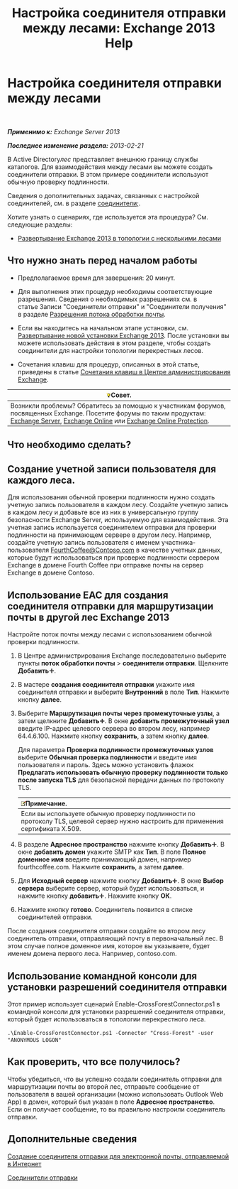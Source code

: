 ﻿---
title: 'Настройка соединителя отправки между лесами: Exchange 2013 Help'
TOCTitle: Настройка соединителя отправки между лесами
ms:assetid: 7840d172-071e-4f13-9379-2fe1eee1a7cc
ms:mtpsurl: https://technet.microsoft.com/ru-ru/library/JJ945053(v=EXCHG.150)
ms:contentKeyID: 52061234
ms.date: 04/30/2018
mtps_version: v=EXCHG.150
ms.translationtype: HT
---

# Настройка соединителя отправки между лесами

 

_**Применимо к:** Exchange Server 2013_

_**Последнее изменение раздела:** 2013-02-21_

В Active Directory*лес* представляет внешнюю границу службы каталогов. Для взаимодействия между лесами вы можете создать соединители отправки. В этом примере соединители используют обычную проверку подлинности.

Сведения о дополнительных задачах, связанных с настройкой соединителей, см. в разделе [соединители;](connectors-exchange-2013-help.md).

Хотите узнать о сценариях, где используется эта процедура? См. следующие разделы:

  - [Развертывание Exchange 2013 в топологии с несколькими лесами](deploy-exchange-2013-in-a-cross-forest-topology-exchange-2013-help.md)

## Что нужно знать перед началом работы

  - Предполагаемое время для завершения: 20 минут.

  - Для выполнения этих процедур необходимы соответствующие разрешения. Сведения о необходимых разрешениях см. в статье Записи "Соединители отправки" и "Соединители получения" в разделе [Разрешения потока обработки почты](mail-flow-permissions-exchange-2013-help.md).

  - Если вы находитесь на начальном этапе установки, см. [Развертывание новой установки Exchange 2013](deploy-a-new-installation-of-exchange-2013-exchange-2013-help.md). После установки вы можете использовать действия в этом разделе, чтобы создать соединители для настройки топологии перекрестных лесов.

  - Сочетания клавиш для процедур, описанных в этой статье, приведены в статье [Сочетания клавиш в Центре администрирования Exchange](keyboard-shortcuts-in-the-exchange-admin-center-exchange-online-protection-help.md).

<table>
<thead>
<tr class="header">
<th><img src="images/Bb124558.tip(EXCHG.150).gif" title="Совет" alt="Совет" />Совет.</th>
</tr>
</thead>
<tbody>
<tr class="odd">
<td>Возникли проблемы? Обратитесь за помощью к участникам форумов, посвященных Exchange. Посетите форумы по таким продуктам: <a href="https://go.microsoft.com/fwlink/p/?linkid=60612">Exchange Server</a>, <a href="https://go.microsoft.com/fwlink/p/?linkid=267542">Exchange Online</a> или <a href="https://go.microsoft.com/fwlink/p/?linkid=285351">Exchange Online Protection</a>.</td>
</tr>
</tbody>
</table>


## Что необходимо сделать?

## Создание учетной записи пользователя для каждого леса.

Для использования обычной проверки подлинности нужно создать учетную запись пользователя в каждом лесу. Создайте учетную запись в каждом лесу и добавьте все из них в универсальную группу безопасности Exchange Server, используемую для взаимодействия. Эта учетная запись используется соединителем отправки для проверки подлинности на принимающем сервере в другом лесу. Например, создайте учетную запись пользователя с именем участника-пользователя FourthCoffee@Contoso.com в качестве учетных данных, которые будут использоваться при проверке подлинности сервером Exchange в домене Fourth Coffee при отправке почты на сервер Exchange в домене Contoso.

## Использование EAC для создания соединителя отправки для маршрутизации почты в другой лес Exchange 2013

Настройте поток почты между лесами с использованием обычной проверки подлинности.

1.  В Центре администрирования Exchange последовательно выберите пункты **поток обработки почты** \> **соединители отправки**. Щелкните **Добавить**![Значок добавления](images/JJ218640.c1e75329-d6d7-4073-a27d-498590bbb558(EXCHG.150).gif "Значок добавления").

2.  В мастере **создания соединителя отправки** укажите имя соединителя отправки и выберите **Внутренний** в поле **Тип**. Нажмите кнопку **далее**.

3.  Выберите **Маршрутизация почты через промежуточные узлы**, а затем щелкните **Добавить**![Значок добавления](images/JJ218640.c1e75329-d6d7-4073-a27d-498590bbb558(EXCHG.150).gif "Значок добавления"). В окне **добавить промежуточный узел** введите IP-адрес целевого сервера во втором лесу, например 64.4.6.100. Нажмите кнопку **сохранить**, а затем кнопку **далее**.
    
    Для параметра **Проверка подлинности промежуточных узлов** выберите **Обычная проверка подлинности** и введите имя пользователя и пароль. Здесь можно установить флажок **Предлагать использовать обычную проверку подлинности только после запуска TLS** для безопасной передачи данных по протоколу TLS.
    
    <table>
    <thead>
    <tr class="header">
    <th><img src="images/JJ126620.note(EXCHG.150).gif" title="Примечание" alt="Примечание" />Примечание.</th>
    </tr>
    </thead>
    <tbody>
    <tr class="odd">
    <td>Если вы используете обычную проверку подлинности по протоколу TLS, целевой сервер нужно настроить для применения сертификата X.509.</td>
    </tr>
    </tbody>
    </table>


4.  В разделе **Адресное пространство** нажмите кнопку **Добавить**![Значок добавления](images/JJ218640.c1e75329-d6d7-4073-a27d-498590bbb558(EXCHG.150).gif "Значок добавления"). В окне **добавить домен** укажите SMTP как **Тип**. В поле **Полное доменное имя** введите принимающий домен, например fourthcoffee.com. Нажмите **сохранить**, а затем **далее**.

5.  Для **Исходный сервер** нажмите кнопку **Добавить**![Значок добавления](images/JJ218640.c1e75329-d6d7-4073-a27d-498590bbb558(EXCHG.150).gif "Значок добавления"). В окне **Выбор сервера** выберите сервер, который будет использоваться, и нажмите кнопку **добавить**![Значок добавления](images/JJ218640.c1e75329-d6d7-4073-a27d-498590bbb558(EXCHG.150).gif "Значок добавления"). Нажмите кнопку **ОК**.

6.  Нажмите кнопку **готово**. Соединитель появится в списке соединителей отправки.

После создания соединителя отправки создайте во втором лесу соединитель отправки, отправляющий почту в первоначальный лес. В этом случае полное доменное имя, которое вы указываете, будет именем домена первого леса. Например, contoso.com.

## Использование командной консоли для установки разрешений соединителя отправки

Этот пример использует сценарий Enable-CrossForestConnector.ps1 в командной консоли для установки разрешений соединителя отправки, который будет использоваться в топологии перекрестного леса.

    .\Enable-CrossForestConnector.ps1 -Connector "Cross-Forest" -user "ANONYMOUS LOGON"

## Как проверить, что все получилось?

Чтобы убедиться, что вы успешно создали соединитель отправки для маршрутизации почты во второй лес, отправьте сообщение от пользователя в вашей организации (можно использовать Outlook Web App) в домен, который был указан в поле **Адресное пространство**. Если он получает сообщение, то вы правильно настроили соединитель отправки.

## Дополнительные сведения

[Создание соединителя отправки для электронной почты, отправляемой в Интернет](create-a-send-connector-for-email-sent-to-the-internet-exchange-2013-help.md)

[Соединители отправки](send-connectors-exchange-2013-help.md)

